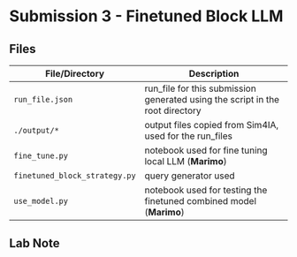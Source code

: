 # Submission 3 - Finetuned Block LLM

## Files

| File/Directory                | Description                                                                   |
| ----------------------------- | ----------------------------------------------------------------------------- |
| `run_file.json`               | run_file for this submission generated using the script in the root directory |
| `./output/*`                  | output files copied from Sim4IA, used for the run_files                       |
| `fine_tune.py`                | notebook used for fine tuning local LLM (**Marimo**)                          |
| `finetuned_block_strategy.py` | query generator used                                                          |
| `use_model.py`                | notebook used for testing the finetuned combined model (**Marimo**)           |

## Lab Note

